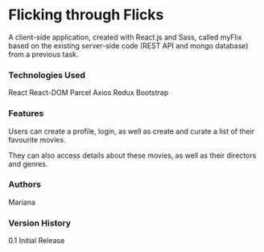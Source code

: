 # Flicking through Flicks
A client-side application, created with React.js and Sass, called myFlix based on the existing server-side code (REST API and mongo database) from a previous task.

### Technologies Used
React
React-DOM
Parcel
Axios
Redux
Bootstrap


### Features
Users can create a profile, login, as well as create and curate a list of their favourite movies. 

They can also access details about these movies, as well as their directors and genres.

### Authors
Mariana

### Version History
0.1
Initial Release